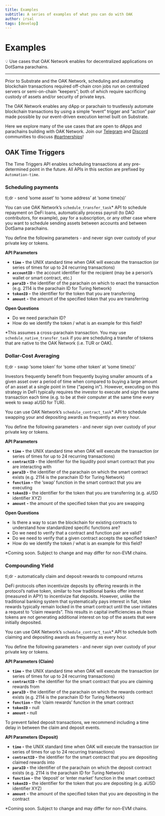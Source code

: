 ```yaml
---
title: Examples
subtitle: A series of examples of what you can do with OAK
author: irsal
tags: [develop]
---
```


# Examples

💡 Use cases that OAK Network enables for decentralized applications on DotSama parachains.

---

Prior to Substrate and the OAK Network, scheduling and automating blockchain transactions required off-chain cron jobs run on centralized servers or semi-on-chain “keepers”; both of which require sacrificing custody of assets and/or security of private keys.

The OAK Network enables any dApp or parachain to trustlessly automate blockchain transactions by using a simple “event” trigger and “action” pair made possible by our event-driven execution kernel built on Substrate.

Here we explore many of the use cases that are open to dApps and parachains building with OAK Network. Join our [Telegram](https://t.me/OAKNetworkCommunity) and [Discord](https://discord.gg/UaqqV6wE) communities to discuss [#partnerships](https://discord.gg/uTcmAWFY)! 

## OAK Time Triggers

The Time Triggers API enables scheduling transactions at any pre-determined point in the future. All APIs in this section are prefixed by `Automation-time`.

### Scheduling payments

tl;dr - send ‘some asset’ to ‘some address’ at ‘some time(s)’

You can use OAK Network’s `schedule_transfer_task`* API to schedule repayment on DeFi loans, automatically process payroll (to DAO contributors, for example), pay for a subscription, or any other case where you want to schedule sending assets between accounts and between DotSama parachains.

You define the following parameters - and never sign over custody of your private key or tokens. 

**API Parameters**

- **`time` -** the UNIX standard time when OAK will execute the transaction (or series of times for up to 24 recurring transactions)
- **`accountID` -** the account identifier for the recipient (may be a person’s wallet or smart contract, etc.)
- **`paraID` -** the identifier of the parachain on which to enact the transaction (e.g. 2114 is the parachain ID for Turing Network)
- **`tokenID` -** the identifier for the token that you are transferring
- **`amount` -** the amount of the specified token that you are transferring

**Open Questions**

- Do we need parachain ID?
- How do we identify the token / what is an example for this field?

*This assumes a cross-parachain transaction. You may use `schedule_native_transfer_task` if you are scheduling a transfer of tokens that are native to the OAK Network (i.e. TUR or OAK).

### Dollar-Cost Averaging

tl;dr - swap ‘some token’ for ‘some other token’ at ‘some time(s)’

Investors frequently benefit from frequently buying smaller amounts of a given asset over a period of time when compared to buying a large amount of an asset at a single point in time (“apeing in”). However, executing on this strategy in DeFi typically requires the investor to execute and sign the same transaction each time (e.g. to be at their computer at the same time every week to swap aUSD for TUR).

 You can use OAK Network’s `schedule_contract_task`* API to schedule swapping your  and depositing awards as frequently as every hour. 

You define the following parameters - and never sign over custody of your private key or tokens. 

**API Parameters**

- **`time` -** the UNIX standard time when OAK will execute the transaction (or series of times for up to 24 recurring transactions)
- **`contractID` -** the identifier for the liquidity pool smart contract that you are interacting with
- **`paraID` -** the identifier of the parachain on which the smart contract exists (e.g. 2114 is the parachain ID for Turing Network)
- **`function` -** the ‘swap’ function in the smart contract that you are executing
- **`tokenID` -** the identifier for the token that you are transferring (e.g. aUSD identifier XYZ)
- **`amount` -** the amount of the specified token that you are swapping

**Open Questions**

- Is there a way to scan the blockchain for existing contracts to understand how standardized specific functions are?
- Do we need to verify that a contract and function pair are valid?
- Do we need to verify that a given contract accepts the specified token?
- How do we identify the token / what is an example for this field?

*Coming soon. Subject to change and may differ for non-EVM chains. 

### Compounding Yield

tl;dr - automatically claim and deposit rewards to compound returns

DeFi protocols often incentivize deposits by offering rewards in the protocol’s native token, similar to how traditional banks offer interest (measured in APY) to incentivize fiat deposits. However, unlike the traditional banking system that systematically pays interest in fiat, token rewards typically remain locked in the smart contract until the user initiates a request to “claim rewards”. This results in capital inefficiencies as those tokens are not generating additional interest on top of the assets that were initially deposited. 

You can use OAK Network’s `schedule_contract_task`* API to schedule both claiming and depositing awards as frequently as every hour. 

You define the following parameters - and never sign over custody of your private key or tokens. 

**API Parameters (Claim)**

- **`time` -** the UNIX standard time when OAK will execute the transaction (or series of times for up to 24 recurring transactions)
- **`contractID` -** the identifier for the smart contract that you are claiming rewards from
- **`paraID` -** the identifier of the parachain on which the rewards contract exists (e.g. 2114 is the parachain ID for Turing Network)
- **`function` -** the ‘claim rewards’ function in the smart contract
- **`tokenID` -** null
- **`amount` -** null

To prevent failed deposit transactions, we recommend including a time delay in between the claim and deposit events. 

**API Parameters (Deposit)**

- **`time` -** the UNIX standard time when OAK will execute the transaction (or series of times for up to 24 recurring transactions)
- **`contractID` -** the identifier for the smart contract that you are depositing claimed rewards into
- **`paraID` -** the identifier of the parachain on which the deposit contract exists (e.g. 2114 is the parachain ID for Turing Network)
- **`function` -** the ‘deposit’ or ‘enter market’ function in the smart contract
- **`tokenID` -** the identifier for the token that you are depositing (e.g. aUSD identifier XYZ)
- **`amount` -** the amount of the specified token that you are depositing in the contract

*Coming soon. Subject to change and may differ for non-EVM chains. 
